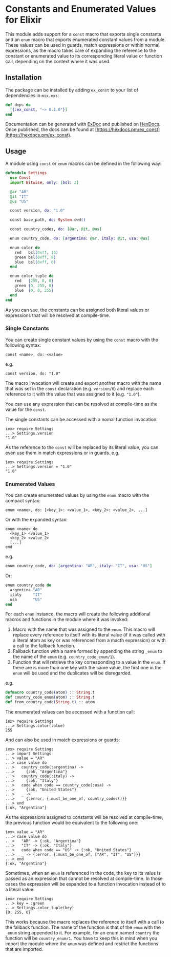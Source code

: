 # Constants and Enumerated Values for Elixir

This module adds support for a `const` macro that exports single constants
and an `enum` macro that exports enumerated constant values from a module.
These values can be used in guards, match expressions or within normal
expressions, as the macro takes care of expanding the reference to the
constant or enumerated value to its corresponding literal value or function
call, depending on the context where it was used.

## Installation

The package can be installed by adding `ex_const` to your list of dependencies
in `mix.exs`:

```elixir
def deps do
  [{:ex_const, "~> 0.1.0"}]
end
```

Documentation can be generated with [ExDoc](https://github.com/elixir-lang/ex_doc)
and published on [HexDocs](https://hexdocs.pm). Once published, the docs can
be found at [https://hexdocs.pm/ex_const](https://hexdocs.pm/ex_const).

## Usage

A module using `const` or `enum` macros can be defined in the following way:
```elixir
defmodule Settings
  use Const
  import Bitwise, only: [bsl: 2]

  @ar "AR"
  @it "IT"
  @us "US"

  const version, do: "1.0"

  const base_path, do: System.cwd()

  const country_codes, do: [@ar, @it, @us]

  enum country_code, do: [argentina: @ar, italy: @it, usa: @us]

  enum color do
    red   bsl(0xff, 16)
    green bsl(0xff, 8)
    blue  bsl(0xff, 0)
  end

  enum color_tuple do
    red   {255, 0, 0}
    green {0, 255, 0}
    blue  {0, 0, 255}
  end
end
```

As you can see, the constants can be assigned both literal values or
expressions that will be resolved at compile-time.

### Single Constants

You can create single constant values by using the `const` macro with the
following syntax:

    const <name>, do: <value>

e.g.

    const version, do: "1.0"

The macro invocation will create and export another macro with the name that
was set in the `const` declaration (e.g. `version/0`) and replace each
reference to it with the value that was assigned to it (e.g. `"1.0"`).

You can use any expression that can be resolved at compile-time as the value
for the `const`.

The single constants can be accessed with a nomal function invocation:

    iex> require Settings
    ...> Settings.version
    "1.0"

As the reference to the `const` will be replaced by its literal value, you
can even use them in match expressions or in guards. e.g.

    iex> require Settings
    ...> Settings.version = "1.0"
    "1.0"

### Enumerated Values

You can create enumerated values by using the `enum` macro with the compact
syntax:

    enum <name>, do: [<key_1>: <value_1>, <key_2>: <value_2>, ...]

Or with the expanded syntax:

    enum <name> do
      <key_1> <value_1>
      <key_2> <value_2>
      [...]
    end

e.g.
```elixir
enum country_code, do: [argentina: "AR", italy: "IT", usa: "US"]
```

Or:
```elixir
enum country_code do
  argentina "AR"
  italy     "IT"
  usa       "US"
end
```

For each `enum` instance, the macro will create the following additional macros
and functions in the module where it was invoked:

  1. Macro with the name that was assigned to the `enum`. This macro will
     replace every reference to itself with its literal value (if it was called
     with a literal atom as key or was referenced from a macth expression) or
     with a call to the fallback function.
  2. Fallback function with a name formed by appending the string `_enum` to
     the name of the `enum` (e.g. `country_code_enum/1`).
  3. Function that will retrieve the key corresponding to a value in the
     `enum`. If there are is more than one key with the same value, the first
     one in the `enum` will be used and the duplicates will be disregarded.

e.g.
```elixir
defmacro country_code(atom) :: String.t
def country_code_enum(atom) :: String.t
def from_country_code(String.t) :: atom
```

The enumerated values can be accessed with a function call:

    iex> require Settings
    ...> Settings.color(:blue)
    255

And can also be used in match expressions or guards:

    iex> require Settings
    ...> import Settings
    ...> value = "AR"
    ...> case value do
    ...>   country_code(:argentina) ->
    ...>     {:ok, "Argentina"}
    ...>   country_code(:italy) ->
    ...>     {:ok, "Italy"}
    ...>   code when code == country_code(:usa) ->
    ...>     {:ok, "United States"}
    ...>   _ ->
    ...>     {:error, {:must_be_one_of, country_codes()}}
    ...> end
    {:ok, "Argentina"}

As the expressions assigned to constants will be resolved at compile-time,
the previous function would be equivalent to the following one:

    iex> value = "AR"
    ...> case value do
    ...>   "AR" -> {:ok, "Argentina"}
    ...>   "IT" -> {:ok, "Italy"}
    ...>   code when code == "US" -> {:ok, "United States"}
    ...>   _ -> {:error, {:must_be_one_of, ["AR", "IT", "US"]}}
    ...> end
    {:ok, "Argentina"}

Sometimes, when an `enum` is referenced in the code, the key to its value is
passed as an expression that cannot be resolved at compile-time. In those
cases the expression will be expanded to a function invocation instead of to
a literal value:

    iex> require Settings
    ...> key = :green
    ...> Settings.color_tuple(key)
    {0, 255, 0}

This works because the macro replaces the reference to itself with a call to
the fallback function. The name of the function is that of the `enum`
with the `_enum` string appended to it. For example, for an enum named
`country` the function will be `country_enum/1`. You have to keep this in
mind when you import the module where the `enum` was defined and restrict
the functions that are imported.

